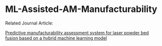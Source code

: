 # ML-Assisted-AM-Manufacturability

Related Journal Article:

[Predictive manufacturability assessment system for laser powder bed fusion based on a hybrid machine learning model](https://www.sciencedirect.com/science/article/abs/pii/S2214860421001111)
